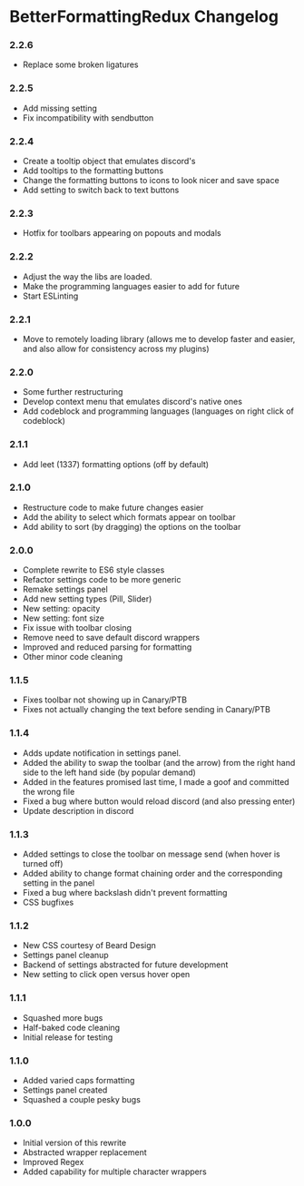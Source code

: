 # BetterFormattingRedux Changelog

### 2.2.6

 - Replace some broken ligatures

### 2.2.5

 - Add missing setting
 - Fix incompatibility with sendbutton

### 2.2.4

 - Create a tooltip object that emulates discord's
 - Add tooltips to the formatting buttons
 - Change the formatting buttons to icons to look nicer and save space
 - Add setting to switch back to text buttons

### 2.2.3

 - Hotfix for toolbars appearing on popouts and modals

### 2.2.2

 - Adjust the way the libs are loaded.
 - Make the programming languages easier to add for future
 - Start ESLinting

### 2.2.1

 - Move to remotely loading library (allows me to develop faster and easier, and also allow for consistency across my plugins)

### 2.2.0

 - Some further restructuring
 - Develop context menu that emulates discord's native ones
 - Add codeblock and programming languages (languages on right click of codeblock)

### 2.1.1

 - Add leet (1337) formatting options (off by default)

### 2.1.0

 - Restructure code to make future changes easier
 - Add the ability to select which formats appear on toolbar
 - Add ability to sort (by dragging) the options on the toolbar

### 2.0.0
 
 - Complete rewrite to ES6 style classes
 - Refactor settings code to be more generic
 - Remake settings panel
 - Add new setting types (Pill, Slider)
 - New setting: opacity
 - New setting: font size
 - Fix issue with toolbar closing
 - Remove need to save default discord wrappers
 - Improved and reduced parsing for formatting
 - Other minor code cleaning

### 1.1.5

 - Fixes toolbar not showing up in Canary/PTB
 - Fixes not actually changing the text before sending in Canary/PTB

### 1.1.4

 - Adds update notification in settings panel.
 - Added the ability to swap the toolbar (and the arrow) from the right hand side to the left hand side (by popular demand)
 - Added in the features promised last time, I made a goof and committed the wrong file
 - Fixed a bug where button would reload discord (and also pressing enter)
 - Update description in discord

### 1.1.3

 - Added settings to close the toolbar on message send (when hover is turned off)
 - Added ability to change format chaining order and the corresponding setting in the panel
 - Fixed a bug where backslash didn't prevent formatting
 - CSS bugfixes

### 1.1.2

 - New CSS courtesy of Beard Design
 - Settings panel cleanup
 - Backend of settings abstracted for future development
 - New setting to click open versus hover open

### 1.1.1

 - Squashed more bugs
 - Half-baked code cleaning
 - Initial release for testing

### 1.1.0

 - Added varied caps formatting
 - Settings panel created
 - Squashed a couple pesky bugs

### 1.0.0

 - Initial version of this rewrite
 - Abstracted wrapper replacement
 - Improved Regex
 - Added capability for multiple character wrappers